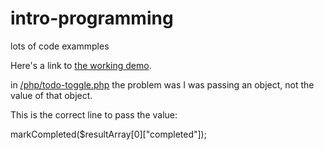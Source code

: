 # intro-programming
lots of code exammples

Here's a link to [the working demo](https://web582.com/programming/sehli_todo/).

in [/php/todo-toggle.php](/sehli_todo/php/todo-toggle.php) the problem was I was passing an object, not the value of that object.

This is the correct line to pass the value:

markCompleted($resultArray[0]["completed"]);
